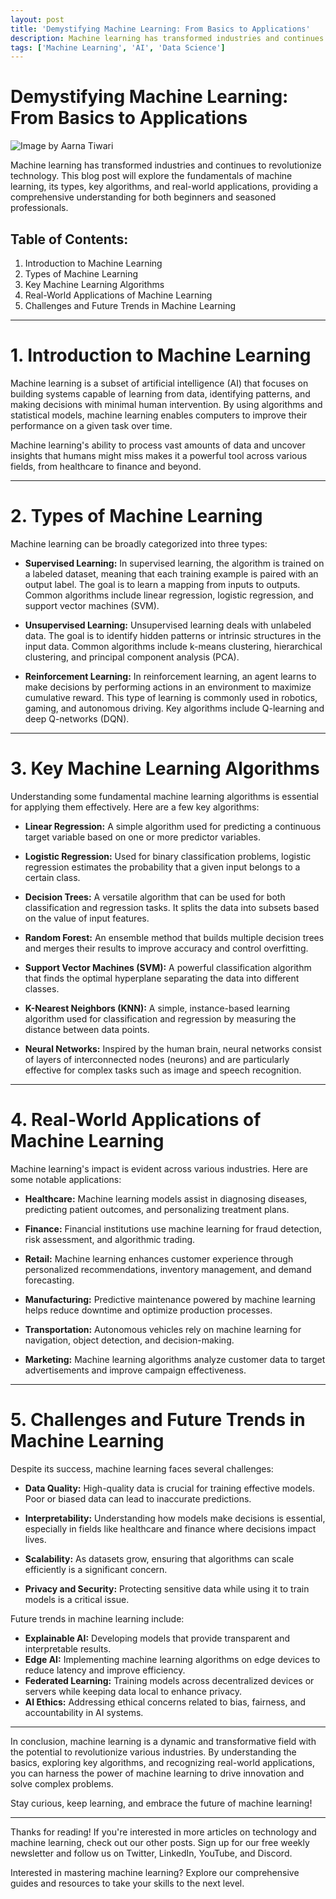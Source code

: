 ```yaml
---
layout: post
title: 'Demystifying Machine Learning: From Basics to Applications'
description: Machine learning has transformed industries and continues to revolutionize technology. This blog post will explore the fundamentals of machine learning, its types, key algorithms, and real-world applications, providing a comprehensive understanding for both beginners and seasoned professionals.
tags: ['Machine Learning', 'AI', 'Data Science']
---
```


# Demystifying Machine Learning: From Basics to Applications

![Image by Aarna Tiwari](https://www.naukri.com/campus/career-guidance/wp-content/uploads/2024/04/machine-learning-what-is.png)

Machine learning has transformed industries and continues to revolutionize technology. This blog post will explore the fundamentals of machine learning, its types, key algorithms, and real-world applications, providing a comprehensive understanding for both beginners and seasoned professionals.

## Table of Contents:

1. Introduction to Machine Learning
2. Types of Machine Learning
3. Key Machine Learning Algorithms
4. Real-World Applications of Machine Learning
5. Challenges and Future Trends in Machine Learning

---

# 1. Introduction to Machine Learning

Machine learning is a subset of artificial intelligence (AI) that focuses on building systems capable of learning from data, identifying patterns, and making decisions with minimal human intervention. By using algorithms and statistical models, machine learning enables computers to improve their performance on a given task over time.

Machine learning's ability to process vast amounts of data and uncover insights that humans might miss makes it a powerful tool across various fields, from healthcare to finance and beyond.

---

# 2. Types of Machine Learning

Machine learning can be broadly categorized into three types:

* **Supervised Learning:** In supervised learning, the algorithm is trained on a labeled dataset, meaning that each training example is paired with an output label. The goal is to learn a mapping from inputs to outputs. Common algorithms include linear regression, logistic regression, and support vector machines (SVM).

* **Unsupervised Learning:** Unsupervised learning deals with unlabeled data. The goal is to identify hidden patterns or intrinsic structures in the input data. Common algorithms include k-means clustering, hierarchical clustering, and principal component analysis (PCA).

* **Reinforcement Learning:** In reinforcement learning, an agent learns to make decisions by performing actions in an environment to maximize cumulative reward. This type of learning is commonly used in robotics, gaming, and autonomous driving. Key algorithms include Q-learning and deep Q-networks (DQN).

---

# 3. Key Machine Learning Algorithms

Understanding some fundamental machine learning algorithms is essential for applying them effectively. Here are a few key algorithms:

* **Linear Regression:** A simple algorithm used for predicting a continuous target variable based on one or more predictor variables.

* **Logistic Regression:** Used for binary classification problems, logistic regression estimates the probability that a given input belongs to a certain class.

* **Decision Trees:** A versatile algorithm that can be used for both classification and regression tasks. It splits the data into subsets based on the value of input features.

* **Random Forest:** An ensemble method that builds multiple decision trees and merges their results to improve accuracy and control overfitting.

* **Support Vector Machines (SVM):** A powerful classification algorithm that finds the optimal hyperplane separating the data into different classes.

* **K-Nearest Neighbors (KNN):** A simple, instance-based learning algorithm used for classification and regression by measuring the distance between data points.

* **Neural Networks:** Inspired by the human brain, neural networks consist of layers of interconnected nodes (neurons) and are particularly effective for complex tasks such as image and speech recognition.

---

# 4. Real-World Applications of Machine Learning

Machine learning's impact is evident across various industries. Here are some notable applications:

* **Healthcare:** Machine learning models assist in diagnosing diseases, predicting patient outcomes, and personalizing treatment plans.

* **Finance:** Financial institutions use machine learning for fraud detection, risk assessment, and algorithmic trading.

* **Retail:** Machine learning enhances customer experience through personalized recommendations, inventory management, and demand forecasting.

* **Manufacturing:** Predictive maintenance powered by machine learning helps reduce downtime and optimize production processes.

* **Transportation:** Autonomous vehicles rely on machine learning for navigation, object detection, and decision-making.

* **Marketing:** Machine learning algorithms analyze customer data to target advertisements and improve campaign effectiveness.

---

# 5. Challenges and Future Trends in Machine Learning

Despite its success, machine learning faces several challenges:

* **Data Quality:** High-quality data is crucial for training effective models. Poor or biased data can lead to inaccurate predictions.

* **Interpretability:** Understanding how models make decisions is essential, especially in fields like healthcare and finance where decisions impact lives.

* **Scalability:** As datasets grow, ensuring that algorithms can scale efficiently is a significant concern.

* **Privacy and Security:** Protecting sensitive data while using it to train models is a critical issue.

Future trends in machine learning include:

* **Explainable AI:** Developing models that provide transparent and interpretable results.
* **Edge AI:** Implementing machine learning algorithms on edge devices to reduce latency and improve efficiency.
* **Federated Learning:** Training models across decentralized devices or servers while keeping data local to enhance privacy.
* **AI Ethics:** Addressing ethical concerns related to bias, fairness, and accountability in AI systems.

---

In conclusion, machine learning is a dynamic and transformative field with the potential to revolutionize various industries. By understanding the basics, exploring key algorithms, and recognizing real-world applications, you can harness the power of machine learning to drive innovation and solve complex problems.

Stay curious, keep learning, and embrace the future of machine learning!

---

Thanks for reading! If you're interested in more articles on technology and machine learning, check out our other posts. Sign up for our free weekly newsletter and follow us on Twitter, LinkedIn, YouTube, and Discord.

Interested in mastering machine learning? Explore our comprehensive guides and resources to take your skills to the next level.
